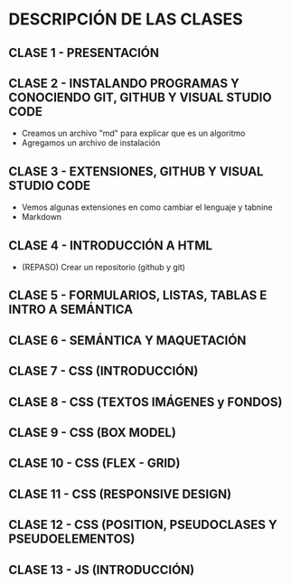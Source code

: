# DESCRIPCIÓN DE LAS CLASES

## CLASE 1 - PRESENTACIÓN

## CLASE 2 - INSTALANDO PROGRAMAS Y CONOCIENDO GIT, GITHUB Y VISUAL STUDIO CODE

- Creamos un archivo "md" para explicar que es un algoritmo
- Agregamos un archivo de instalación
  
## CLASE 3 - EXTENSIONES, GITHUB Y VISUAL STUDIO CODE

- Vemos algunas extensiones en como cambiar el lenguaje y tabnine
- Markdown

## CLASE 4 - INTRODUCCIÓN A HTML

- (REPASO) Crear un repositorio (github y git)

## CLASE 5 - FORMULARIOS, LISTAS, TABLAS E INTRO A SEMÁNTICA

## CLASE 6 - SEMÁNTICA Y MAQUETACIÓN

## CLASE 7 - CSS (INTRODUCCIÓN)

## CLASE 8 - CSS (TEXTOS IMÁGENES y FONDOS)

## CLASE 9 - CSS (BOX MODEL)

## CLASE 10 - CSS (FLEX - GRID)

## CLASE 11 - CSS (RESPONSIVE DESIGN)

## CLASE 12 - CSS (POSITION, PSEUDOCLASES Y PSEUDOELEMENTOS)

## CLASE 13 - JS (INTRODUCCIÓN)
